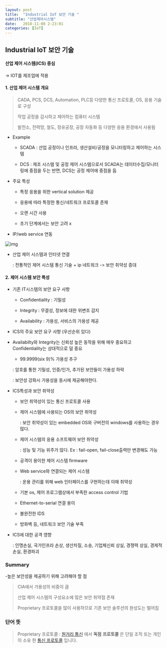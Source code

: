 ```yaml
---
layout: post
title:  "Industrial IoT 보안 기술 "
subtitle: "산업제어시스템"
date:   2018-11-08 2:23:01
categories: [IoT]
---
```




## Industrial IoT 보안 기술

#### 산업 제어 시스템(ICS) 중심

→ IOT를 제조업에 적용



#### 1.  **산업 제어 시스템 개요**

> CADA, PCS, DCS, Automation, PLC등 다양한 통신 프로토콜, OS, 응용 기술로 구성
>
> 작업 공정을 감시하고 제어하는 컴퓨터 시스템
>
> 발전소, 전력망, 철도, 정유공장, 공장 자동화 등 다양한 응용 환경에서 사용됨



- Example

  - SCADA : 산업 공정이나 인프라, 생산설비/공정을 모니터링하고 제어하는 시스템

  - DCS : 제조 시스템 및 공정 제어 시스템으로서 SCADA는 데이터수집/모니터링에 중점을 두는 반면, DCS는 공정 제어에 중점을 둠

  

- 주요 특성

  - 특정 응용을 위한 vertical solution 제공

  - 응용에 따라 특정한 통신/네트워크 프로토콜 존재

  - 오랜 시간 사용

  - 초기 단계에서는 보안 고려 x

    

- IP/web service 연동

![img](file:///C:\Users\pc\AppData\Local\Temp\OICE_827EF895-6DA0-422C-8F28-F86C20A780A8.0\msohtmlclip1\01\clip_image002.jpg)



- 산업 제어 시스템과 인터넷 연결 

  : 전통적인 제어 시스템 통신 기술 + ip 네트워크 -> 보안 취약성 증대

#### 2. 제어 시스템 보안 특성



- 기존 IT시스템의 보안 요구 사항

  - Confidentiality : 기밀성

  - Integrity : 무결성, 정보에 대한 위변조 감지

  - Availability : 가용성, 서비스의 가용성 제공

    

- ICS의 주요 보안 요구 사항 (우선순위 있다)

- Availabilty와 Integrity는 신뢰성 높은 동작을 위해 매우 중요하고 Confidentiality는 상대적으로 덜 중요
  -  99.9999(six 9)% 가용성 추구

    : 암호를 통한 기밀성, 인증/인가, 추가된 보안들이 가용성 하락

    : 보안성 강화시 가용성을 동시에 제공해야한다.



- ICS특성과 보안 취약성
  - 보안 취약성이 있는 통신 프로토콜 사용

  - 제어 시스템에 사용되는 OS의 보안 취약성

    : 보안 취약성이 있는 embedded OS와 구버전의 windows를 사용하는 경우 많다.

  - 제어 시스템의 응용 소프트웨어 보안 취약성

    : 성능 및 기능 위주가 많다. Ex : fail-open, fail-close출력만 변경해도 가능

  -  공격이 용이한 제어 시스템 firmware

  - Web service와 연결되는 제어 시스템

    : 운용 관리를 위해 web 인터페이스를 구현하는데 이때 취약성

  - 기본 os, 제어 프로그램상에서 부족한 access control 기법

  - Ethernet-to-serial 연결 용이

  - 불완전한 IDS

  - 방화벽 등, 네트워크 보안 기술 부족



- ICS에 대한 공격 영향

  : 인명손실, 국가인프라 손상, 생산차질, 소송, 기업체신뢰 상실, 경쟁력 상실, 경제적손실, 환경파괴



### Summary

-높은 보안성을 제공하기 위해 고려해야 할 점

>   CIA에서 가용성의 비중이 큼
>
>   산업 제어 시스템의 구성요소에 많은 보안 취약점 존재
>
>   Proprietary 프로토콜을 많이 사용하므로 기존 보안 솔루션의 완성도는 떨어짐

  

### 단어 뜻

>  Proprietary 프로토콜 : [원거리 통신](https://translate.googleusercontent.com/translate_c?depth=1&hl=ko&prev=search&rurl=translate.google.co.kr&sl=en&sp=nmt4&u=https://en.wikipedia.org/wiki/Telecommunications&xid=17259,15700019,15700043,15700124,15700149,15700186,15700190,15700201,15700237,15700242&usg=ALkJrhgR3yQe3AhJAW9Cay_psrvalEHo_Q) 에서 **독점** **프로토콜** 은 단일 조직 또는 개인이 소유 한 [통신 프로토콜](https://translate.googleusercontent.com/translate_c?depth=1&hl=ko&prev=search&rurl=translate.google.co.kr&sl=en&sp=nmt4&u=https://en.wikipedia.org/wiki/Communications_protocol&xid=17259,15700019,15700043,15700124,15700149,15700186,15700190,15700201,15700237,15700242&usg=ALkJrhhSIGLaCedxq8jCTWSihAa1-EtX7Q) 입니다. 